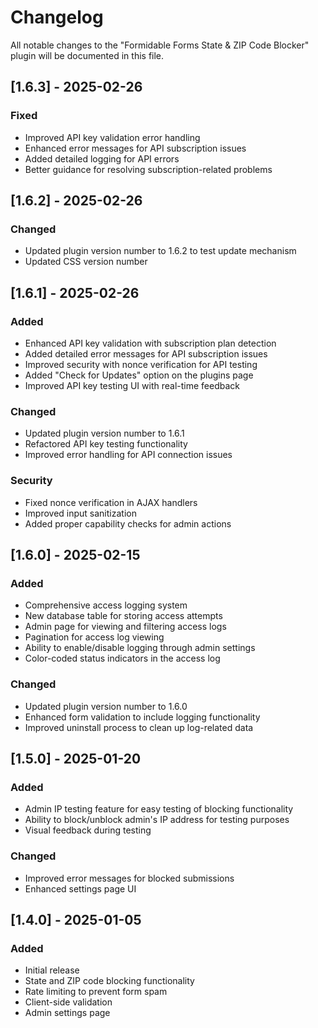 # Changelog

All notable changes to the "Formidable Forms State & ZIP Code Blocker" plugin will be documented in this file.

## [1.6.3] - 2025-02-26

### Fixed
- Improved API key validation error handling
- Enhanced error messages for API subscription issues
- Added detailed logging for API errors
- Better guidance for resolving subscription-related problems

## [1.6.2] - 2025-02-26

### Changed
- Updated plugin version number to 1.6.2 to test update mechanism
- Updated CSS version number

## [1.6.1] - 2025-02-26

### Added
- Enhanced API key validation with subscription plan detection
- Added detailed error messages for API subscription issues
- Improved security with nonce verification for API testing
- Added "Check for Updates" option on the plugins page
- Improved API key testing UI with real-time feedback

### Changed
- Updated plugin version number to 1.6.1
- Refactored API key testing functionality
- Improved error handling for API connection issues

### Security
- Fixed nonce verification in AJAX handlers
- Improved input sanitization
- Added proper capability checks for admin actions

## [1.6.0] - 2025-02-15

### Added
- Comprehensive access logging system
- New database table for storing access attempts
- Admin page for viewing and filtering access logs
- Pagination for access log viewing
- Ability to enable/disable logging through admin settings
- Color-coded status indicators in the access log

### Changed
- Updated plugin version number to 1.6.0
- Enhanced form validation to include logging functionality
- Improved uninstall process to clean up log-related data

## [1.5.0] - 2025-01-20

### Added
- Admin IP testing feature for easy testing of blocking functionality
- Ability to block/unblock admin's IP address for testing purposes
- Visual feedback during testing

### Changed
- Improved error messages for blocked submissions
- Enhanced settings page UI

## [1.4.0] - 2025-01-05

### Added
- Initial release
- State and ZIP code blocking functionality
- Rate limiting to prevent form spam
- Client-side validation
- Admin settings page
